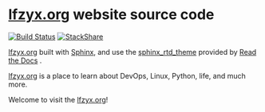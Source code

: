 # [lfzyx.org](https://lfzyx.org) website source code

[![Build Status](https://travis-ci.org/lfzyx/lfzyx.org.svg?branch=master)](https://travis-ci.org/lfzyx/lfzyx.org)
[![StackShare](https://img.shields.io/badge/tech-stack-0690fa.svg?style=flat)](https://stackshare.io/lfzyx/lfzyx-org)

[lfzyx.org](https://lfzyx.org) built with [Sphinx](http://www.sphinx-doc.org/en/stable/), and use the [sphinx_rtd_theme](https://github.com/rtfd/sphinx_rtd_theme) provided by [Read the Docs](https://readthedocs.org) .

[lfzyx.org](https://lfzyx.org) is a place to learn about DevOps, Linux, Python, life, and much more.

Welcome to visit the [lfzyx.org](https://lfzyx.org)!